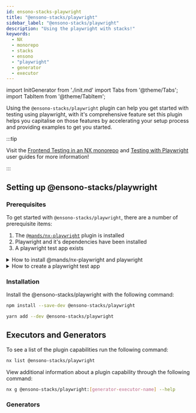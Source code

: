 ```yaml
---
id: ensono-stacks-playwright
title: "@ensono-stacks/playwright"
sidebar_label: "@ensono-stacks/playwright"
description: "Using the playwright with stacks!"
keywords:
  - NX
  - monorepo
  - stacks
  - ensono
  - "playwright"
  - generator
  - executor
---
```

import InitGenerator from './init.md'
import Tabs from '@theme/Tabs';
import TabItem from '@theme/TabItem';

Using the `@ensono-stacks/playwright` plugin can help you get started with testing using playwright, with it's comprehensive feature set this plugin helps you capitalise on those features by accelerating your setup process and providing examples to get you started. 

:::tip

Visit the [Frontend Testing in an NX monorepo](../../testing/testing_in_nx/frontend_testing_in_nx.md) and [Testing with Playwright](../../testing/testing_in_nx/playwright_nx.md) user guides for more information!

:::

## Setting up @ensono-stacks/playwright

### Prerequisites

To get started with `@ensono-stacks/playwright`, there are a number of prerequisite items:

1. The [`@mands/nx-playwright`](https://github.com/marksandspencer/nx-plugins/tree/main/packages/nx-playwright) plugin is installed
2. Playwright and it's dependencies have been installed
3. A playwright test app exists

<details>
<summary>How to install @mands/nx-playwright and playwright</summary>

<Tabs>
  <TabItem value="npm" label="npm">

  ```bash
  npm install --save-dev @mands/nx-playwright
  npm install --save-dev playwright
  npx playwright install --with-deps
  ```

  </TabItem>
  <TabItem value="yarn" label="yarn">

  ```bash
  yarn add --dev @mands/nx-playwright
  yarn add --dev playwright
  yarn playwright install --with-deps
  ```

  </TabItem>
 </Tabs>

</details>

<details>
<summary>How to create a playwright test app</summary>

```bash
nx generate @mands/nx-playwright:project <APP-NAME>-e2e --project <APP-NAME>
```

</details>
 

### Installation 
Install the @ensono-stacks/playwright with the following command:

 <Tabs>
  <TabItem value="npm" label="npm">

  ```bash
  npm install --save-dev @ensono-stacks/playwright
  ```

  </TabItem>
  <TabItem value="yarn" label="yarn">

  ```bash
  yarn add --dev @ensono-stacks/playwright
  ```

  </TabItem>
 </Tabs>

## Executors and Generators

To see a list of the plugin capabilities run the following command:

```bash
nx list @ensono-stacks/playwright
```

View additional information about a plugin capability through the following command:
```bash
nx g @ensono-stacks/playwright:[generator-executor-name] --help
```

### Generators

<InitGenerator />



